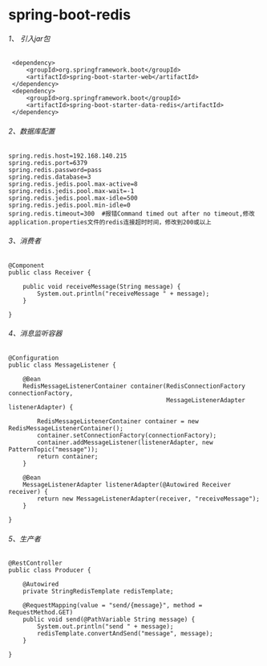 # spring-boot-redis

###### 1、 引入jar包
     <dependency>
         <groupId>org.springframework.boot</groupId>
         <artifactId>spring-boot-starter-web</artifactId>
     </dependency>
     <dependency>
         <groupId>org.springframework.boot</groupId>
         <artifactId>spring-boot-starter-data-redis</artifactId>
     </dependency>

    
###### 2、数据库配置
    spring.redis.host=192.168.140.215
    spring.redis.port=6379
    spring.redis.password=pass
    spring.redis.database=3
    spring.redis.jedis.pool.max-active=8
    spring.redis.jedis.pool.max-wait=-1
    spring.redis.jedis.pool.max-idle=500
    spring.redis.jedis.pool.min-idle=0
    spring.redis.timeout=300  #报错Command timed out after no timeout,修改application.properties文件的redis连接超时时间，修改到200或以上
    
###### 3、消费者
    @Component
    public class Receiver {
    
        public void receiveMessage(String message) {
            System.out.println("receiveMessage " + message);
        }
    
    }
    
###### 4、消息监听容器
    @Configuration
    public class MessageListener {
    
        @Bean
        RedisMessageListenerContainer container(RedisConnectionFactory connectionFactory,
                                                MessageListenerAdapter listenerAdapter) {
    
            RedisMessageListenerContainer container = new RedisMessageListenerContainer();
            container.setConnectionFactory(connectionFactory);
            container.addMessageListener(listenerAdapter, new PatternTopic("message"));
            return container;
        }
    
        @Bean
        MessageListenerAdapter listenerAdapter(@Autowired Receiver receiver) {
            return new MessageListenerAdapter(receiver, "receiveMessage");
        }
    
    }
    
###### 5、生产者
    @RestController
    public class Producer {
    
        @Autowired
        private StringRedisTemplate redisTemplate;
    
        @RequestMapping(value = "send/{message}", method = RequestMethod.GET)
        public void send(@PathVariable String message) {
            System.out.println("send " + message);
            redisTemplate.convertAndSend("message", message);
        }
    
    }
    
